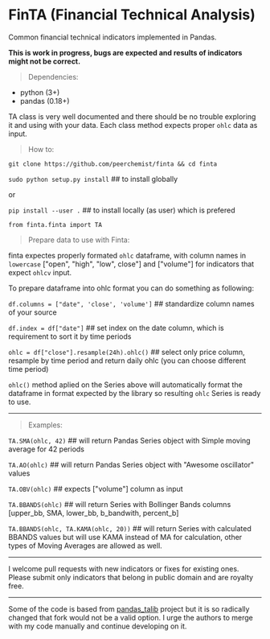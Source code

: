 # FinTA (Financial Technical Analysis)

Common financial technical indicators implemented in Pandas.

**This is work in progress, bugs are expected and results of indicators
might not be correct.**

> Dependencies:

-   python (3+)
-   pandas (0.18+)

TA class is very well documented and there should be no trouble
exploring it and using with your data. Each class method expects proper
`ohlc` data as input.

> How to:

`git clone https://github.com/peerchemist/finta && cd finta`

`sudo python setup.py install` ## to install globally

or 

`pip install --user .` ## to install locally (as user) which is prefered

`from finta.finta import TA`

> Prepare data to use with Finta:

finta expectes properly formated `ohlc` dataframe, with column names in `lowercase` ["open", "high", "low", close"] and ["volume"] for indicators that expect `ohlcv` input.

To prepare dataframe into ohlc format you can do something as following:

`df.columns = ["date", 'close', 'volume']` ## standardize column names of your source

`df.index = df["date"]` ## set index on the date column, which is requirement to sort it by time periods

`ohlc = df["close"].resample(24h).ohlc()` ## select only price column, resample by time period and return daily ohlc (you can choose different time period)

`ohlc()` method aplied on the Series above will automatically format the dataframe in format expected by the library so resulting `ohlc` Series is ready to use.

____________________________________________________________________________

> Examples:

`TA.SMA(ohlc, 42)` ## will return Pandas Series object with Simple
moving average for 42 periods

`TA.AO(ohlc)` ## will return Pandas Series object with "Awesome oscillator" values

`TA.OBV(ohlc)` ## expects ["volume"] column as input

`TA.BBANDS(ohlc)` ## will return Series with Bollinger Bands columns [upper_bb, SMA, lower_bb, b_bandwith, percent_b]

`TA.BBANDS(ohlc, TA.KAMA(ohlc, 20))` ## will return Series with calculated BBANDS values but will use KAMA instead of MA for calculation, other types of Moving Averages are allowed as well.

------------------------------------------------------------------------

I welcome pull requests with new indicators or fixes for existing ones.
Please submit only indicators that belong in public domain and are
royalty free.

------------------------------------------------------------------------

Some of the code is based from
[pandas\_talib](https://github.com/femtotrader/pandas_talib) project but
it is so radically changed that fork would not be a valid option. I urge
the authors to merge with my code manually and continue developing on
it.
